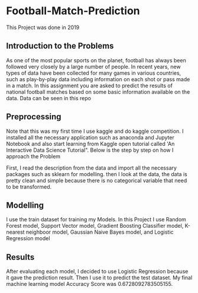# Football-Match-Prediction
This Project was done in 2019

## Introduction to the Problems
As one of the most popular sports on the planet, football has always been followed very closely by a large number of people. In recent years, new types of data have been collected for many games in various countries, such as play-by-play data including information on each shot or pass made in a match. In this assignment you are asked to predict the results of national football matches based on some basic information available on the data. Data can be seen in this repo

## Preprocessing
Note that this was my first time I use kaggle and do kaggle competition. I installed all the necessary application such as anaconda and Jupyter Notebook and also start learning from Kaggle open tutorial called 'An Interactive Data Science Tutorial". Below is the step by step on how I approach the Problem

First, I read the description from the data and import all the necessary packages such as sklearn for modelling. then I look at the data, the data is pretty clean and simple because there is no categorical variable that need to be transformed.

## Modelling
I use the train dataset for training my Models. In this Project I use Random Forest model, Support Vector model, Gradient Boosting Classifier model, K-nearest neighboor model, Gaussian Naive Bayes model, and Logistic Regression model

## Results
After evaluating each model, I decided to use Logistic Regression because it gave the prediction result. Then I use it to predict the test dataset. My final machine learning model Accuracy Score was 0.6728092783505155.
